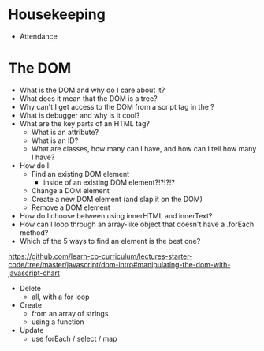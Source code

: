 # Housekeeping
- Attendance

# The DOM
* What is the DOM and why do I care about it?
* What does it mean that the DOM is a tree?
* Why can't I get access to the DOM from a script tag in the <head>?
* What is debugger and why is it cool?
* What are the key parts of an HTML tag?
  * What is an attribute?
  * What is an ID?
  * What are classes, how many can I have, and how can I tell how many I have?
* How do I:
  * Find an existing DOM element
    * inside of an existing DOM element?!?!?!?
  * Change a DOM element
  * Create a new DOM element (and slap it on the DOM)
  * Remove a DOM element
* How do I choose between using innerHTML and innerText?
* How can I loop through an array-like object that doesn't have a .forEach method?
* Which of the 5 ways to find an element is the best one?

https://github.com/learn-co-curriculum/lectures-starter-code/tree/master/javascript/dom-intro#manipulating-the-dom-with-javascript-chart

* Delete
  * all, with a for loop
* Create
  * from an array of strings
  * using a function
* Update
  * use forEach / select / map
